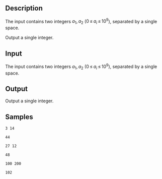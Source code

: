 ## Description

<div></div><div class="input-specification"><p>The input contains two integers <span class="tex-span"><i>a</i><sub class="lower-index">1</sub>, <i>a</i><sub class="lower-index">2</sub></span> (<span class="tex-span">0 ≤ <i>a</i><sub class="lower-index"><i>i</i></sub> ≤ 10<sup class="upper-index">9</sup></span>), separated by a single space.</p></div><div class="output-specification"><p>Output a single integer.</p></div>


## Input

<p>The input contains two integers <span class="tex-span"><i>a</i><sub class="lower-index">1</sub>, <i>a</i><sub class="lower-index">2</sub></span> (<span class="tex-span">0 ≤ <i>a</i><sub class="lower-index"><i>i</i></sub> ≤ 10<sup class="upper-index">9</sup></span>), separated by a single space.</p>


## Output

<p>Output a single integer.</p>


## Samples

```input1
3 14

```

```output1
44

```






```input2
27 12

```

```output2
48

```






```input3
100 200

```

```output3
102

```



